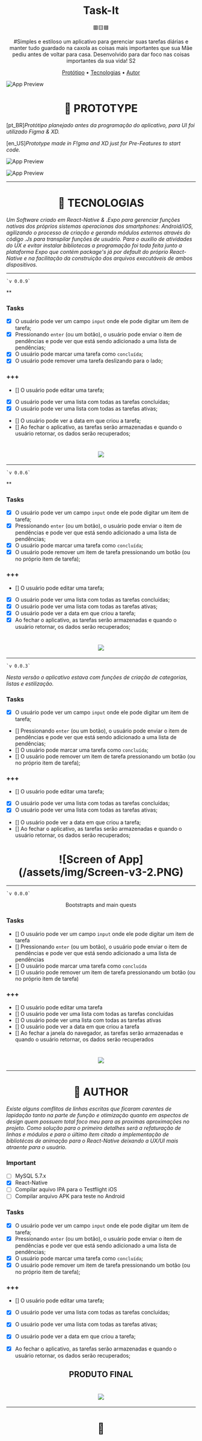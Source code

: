  <h1 align="center">Task-It</h1>
 <p align="center">🟥🟨🟦</p>

<p align="center" font-style="italic"> #Simples e estiloso um aplicativo para gerenciar suas tarefas diárias e manter tudo guardado na caxola as coisas mais importantes que sua Mãe pediu antes de voltar para casa. Desenvolvido para dar foco nas coisas importantes da sua vida! S2 </p>


<p align="center">
 <a href="#prototipo">Protótipo</a> •
 <a href="#tecnologias">Tecnologias</a> • 
 <a href="#autor">Autor</a>
</p>

![App Preview](/src/assets/img/Task-It-cover.png)

<h1 href="#prototipo" align="center">🧪 PROTOTYPE</h1>

[pt_BR]*Protótipo planejado antes da programação do aplicativo, para UI foi utilizado Figma & XD.*

[en_US]*Prototype made in F!gma and XD just for Pre-Features to start code.*

![App Preview](/src/assets/img/TASK-IT.png)

![App Preview](/src/assets/img/Task-It-v0.png)

---

<h1 href="#tecnologias" align="center">🚀 TECNOLOGIAS</h1>

*Um Software criado em React-Native & .Expo para gerenciar funções nativas dos próprios sistemas operacionas dos smartphones: Android/iOS, agilizando o processo de criação e gerando módulos externos através do código .Js para transpilar funções de usuário. Para o auxilio de atividades do UX e evitar instalar bibliotecas a programação foi toda feita junto a plataforma Expo que contém package's já por default do próprio React-Native e na facilitação da construição dos arquivos executáveis de ambos dispositivos.*

---

    `v 0.0.9`

**

### Tasks

- [x] O usuário pode ver um campo `input` onde ele pode digitar um item de tarefa;
- [x] Pressionando `enter` (ou um botão), o usuário pode enviar o item de pendências e pode ver que está sendo adicionado a uma lista de pendências;
- [x] O usuário pode marcar uma tarefa como `concluída`;
- [x] O usuário pode remover uma tarefa deslizando para o lado;

### +++

- [] O usuário pode editar uma tarefa;
- [x] O usuário pode ver uma lista com todas as tarefas concluídas;
- [x] O usuário pode ver uma lista com todas as tarefas ativas;
- [] O usuário pode ver a data em que criou a tarefa;
- [] Ao fechar o aplicativo, as tarefas serão armazenadas e quando o usuário retornar, os dados serão recuperados;

<h1 align="center">
<img src="./assets/img/Screen-v9.PNG"/>
</h1>

---

    `v 0.0.6`

**

### Tasks

- [x] O usuário pode ver um campo `input` onde ele pode digitar um item de tarefa;
- [x] Pressionando `enter` (ou um botão), o usuário pode enviar o item de pendências e pode ver que está sendo adicionado a uma lista de pendências;
- [x] O usuário pode marcar uma tarefa como `concluída`;
- [x] O usuário pode remover um item de tarefa pressionando um botão (ou no próprio item de tarefa);

### +++

- [] O usuário pode editar uma tarefa;
- [x] O usuário pode ver uma lista com todas as tarefas concluídas;
- [x] O usuário pode ver uma lista com todas as tarefas ativas;
- [x] O usuário pode ver a data em que criou a tarefa;
- [x] Ao fechar o aplicativo, as tarefas serão armazenadas e quando o usuário retornar, os dados serão recuperados;

<h1 align="center">
<img src="./assets/img/Screen-v3-3.PNG" />
</h1>

---

    `v 0.0.3`

*Nesta versão o aplicativo estava com funções de criação de categorias, listas e estilização.*

### Tasks

- [x] O usuário pode ver um campo `input` onde ele pode digitar um item de tarefa;
- [] Pressionando `enter` (ou um botão), o usuário pode enviar o item de pendências e pode ver que está sendo adicionado a uma lista de pendências;
- [] O usuário pode marcar uma tarefa como `concluída`;
- [] O usuário pode remover um item de tarefa pressionando um botão (ou no próprio item de tarefa);

### +++

- [] O usuário pode editar uma tarefa;
- [x] O usuário pode ver uma lista com todas as tarefas concluídas;
- [x] O usuário pode ver uma lista com todas as tarefas ativas;
- [] O usuário pode ver a data em que criou a tarefa;
- [] Ao fechar o aplicativo, as tarefas serão armazenadas e quando o usuário retornar, os dados serão recuperados;


<h1 align="center">![Screen of App](/assets/img/Screen-v3-2.PNG)</h1>

---

    `v 0.0.0`

<p align="center">Bootstrapts and main quests</p>

### Tasks

- [] O usuário pode ver um campo `input` onde ele pode digitar um item de tarefa
- [] Pressionando `enter` (ou um botão), o usuário pode enviar o item de pendências e pode ver que está sendo adicionado a uma lista de pendências
- [] O usuário pode marcar uma tarefa como `concluída`
- [] O usuário pode remover um item de tarefa pressionando um botão (ou no próprio item de tarefa)

### +++

- [] O usuário pode editar uma tarefa
- [] O usuário pode ver uma lista com todas as tarefas concluídas
- [] O usuário pode ver uma lista com todas as tarefas ativas
- [] O usuário pode ver a data em que criou a tarefa
- [] Ao fechar a janela do navegador, as tarefas serão armazenadas e quando o usuário retornar, os dados serão recuperados

<h1 align="center"><img src="./assets/img/Task-It-v0.png" /> </h1>


---

<h1 href="#author" align="center">📌 AUTHOR</h1>

*Existe alguns comflitos de linhas escritas que ficaram carentes de lapidação tanto na parte de função e otimização quanto em aspectos de design quem possuem total foco meu para as proximas aproximações no projeto. Como solução para o primeiro detalhes será a refaturação de linhas e módulos e para o último ítem citado a implementação de bibliotécas de animação para o React-Native deixando a UX/UI mais atraente para o usuário.*

### Important

-   [ ] MySQL 5.7.x
-   [x] React-Native
-   [ ] Compilar aquivo IPA para o Testflight iOS
-   [ ] Compilar arquivo APK para teste no Android

### Tasks

- [x] O usuário pode ver um campo `input` onde ele pode digitar um item de tarefa;
- [x] Pressionando `enter` (ou um botão), o usuário pode enviar o item de pendências e pode ver que está sendo adicionado a uma lista de pendências;
- [x] O usuário pode marcar uma tarefa como `concluída`;
- [x] O usuário pode remover um item de tarefa pressionando um botão (ou no próprio item de tarefa);

### +++

- [] O usuário pode editar uma tarefa;
- [x] O usuário pode ver uma lista com todas as tarefas concluídas;
- [x] O usuário pode ver uma lista com todas as tarefas ativas;
- [x] O usuário pode ver a data em que criou a tarefa;
- [x] Ao fechar o aplicativo, as tarefas serão armazenadas e quando o usuário retornar, os dados serão recuperados;


<h2 align="center">PRODUTO FINAL<h2>

<h1 align="center">
<img src="./assets/img/Screen-vF.PNG"/> 
</h1>

---

<h1 align="center">🍕</h1>